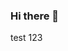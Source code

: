 ### Hi there 👋

<!--
**ClarissaGillin2/ClarissaGillin2** is a ✨ _special_ ✨ repository because its `README.md` (this file) appears on your GitHub profile.

Here are some ideas to get you started:

- 🔭 I’m currently working on ...
- 🌱 I’m currently learning ...
- 👯 I’m looking to collaborate on ...
- 🤔 I’m looking for help with ...
- 💬 Ask me about ...
- 📫 How to reach me: ...
- 😄 Pronouns: ...
- ⚡ Fun fact: ...
-->


<!-- # Heading 1
## Heading 2
### Heading 3

* Bullet point
* Bullet point 2
  * Indented bullet

**bold**
_italics_
`in line code`
```
block of code
```
-->
<!-- comments (shortcut = Ctrl + /) -->

<!-- [google.com](https://www.google.com/) --> <!-- Link shortcut = Ctrl + / -->
<!-- 
![Guinea pig!](https://th.bing.com/th/id/Rcdf2f5ef1ca9168c32e11fd229edf60e?rik=8QESM2OIXg2Q%2bg&pid=ImgRaw) --> <!-- To show an image -->


test 123
